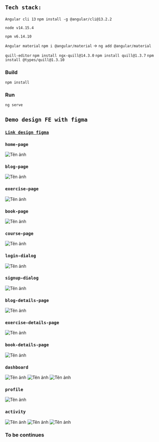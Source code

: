 ## `Tech stack:`
`Angular cli 13` `npm install -g @angular/cli@13.2.2`

`node v14.15.4`

`npm v6.14.10`

`Angular material` `npm i @angular/material` -> `ng add @angular/material`

`quill-editor` `npm install ngx-quill@14.3.0` `npm install quill@1.3.7` `npm install @types/quill@1.3.10`

### Build
`npm install`
### Run
`ng serve`

## `Demo design FE with figma`
### <a href="https://www.figma.com/design/D6utLMraiytbEPgZ1ZdftW/CodeSphere?node-id=182-75&t=Pg1h91oHhwMpuyeN-0" target="blank">`Link design figma`</a>
### `home-page`
![Tên ảnh](https://github.com/thacbaonguyen/codeSphere-Fe/blob/master/figma-design/codesphere.jpg)


### `blog-page`
![Tên ảnh](https://github.com/thacbaonguyen/codeSphere-Fe/blob/master/figma-design/Blog.jpg)

### `exercise-page`
![Tên ảnh](https://github.com/thacbaonguyen/codeSphere-Fe/blob/master/figma-design/exercise.jpg)

### `book-page`
![Tên ảnh](https://github.com/thacbaonguyen/codeSphere-Fe/blob/master/figma-design/book.jpg)

### `course-page`
![Tên ảnh](https://github.com/thacbaonguyen/codeSphere-Fe/blob/master/figma-design/course.jpg)

### `login-dialog`
![Tên ảnh](https://github.com/thacbaonguyen/codeSphere-Fe/blob/master/figma-design/login.jpg)

### `signup-dialog`
![Tên ảnh](https://github.com/thacbaonguyen/codeSphere-Fe/blob/master/figma-design/signup.jpg)

### `blog-details-page`
![Tên ảnh](https://github.com/thacbaonguyen/codeSphere-Fe/blob/master/figma-design/blogdetail.jpg)

### `exercise-details-page`
![Tên ảnh](https://github.com/thacbaonguyen/codeSphere-Fe/blob/master/figma-design/exercise_detail.jpg)

### `book-details-page`
![Tên ảnh](https://github.com/thacbaonguyen/codeSphere-Fe/blob/master/figma-design/book-details.jpg)

### `dashboard`
![Tên ảnh](https://github.com/thacbaonguyen/codeSphere-Fe/blob/master/figma-design/dashboard_overview.jpg)
![Tên ảnh](https://github.com/thacbaonguyen/codeSphere-Fe/blob/master/figma-design/dashboard_member.jpg)
![Tên ảnh](https://github.com/thacbaonguyen/codeSphere-Fe/blob/master/figma-design/dashboard_exercise.jpg)

### `profile`
![Tên ảnh](https://github.com/thacbaonguyen/codeSphere-Fe/blob/master/figma-design/profile.jpg)

### `activity`
![Tên ảnh](https://github.com/thacbaonguyen/codeSphere-Fe/blob/master/figma-design/activity_role.jpg)
![Tên ảnh](https://github.com/thacbaonguyen/codeSphere-Fe/blob/master/figma-design/activity_contribute.jpg)
![Tên ảnh](https://github.com/thacbaonguyen/codeSphere-Fe/blob/master/figma-design/activity_blog.jpg)

### To be continues


